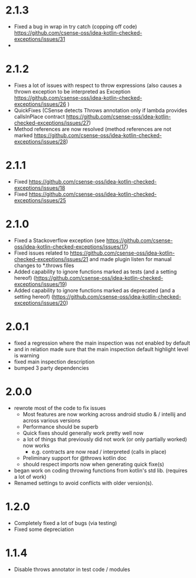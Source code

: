 # 2.1.3
- Fixed a bug in wrap in try catch (copping off code) https://github.com/csense-oss/idea-kotlin-checked-exceptions/issues/31
- 
# 2.1.2
- Fixes a lot of issues with respect to throw expressions (also causes a thrown exception to be interpreted as Exception https://github.com/csense-oss/idea-kotlin-checked-exceptions/issues/26 )
- QuickFixes (CSense detects Throws annotation only if lambda provides callsInPlace contract https://github.com/csense-oss/idea-kotlin-checked-exceptions/issues/27)
- Method references are now resolved (method references are not marked https://github.com/csense-oss/idea-kotlin-checked-exceptions/issues/28)

# 2.1.1
- Fixed https://github.com/csense-oss/idea-kotlin-checked-exceptions/issues/18
- Fixed https://github.com/csense-oss/idea-kotlin-checked-exceptions/issues/25

# 2.1.0

- Fixed a Stackoverflow exception (see https://github.com/csense-oss/idea-kotlin-checked-exceptions/issues/17)
- Fixed issues related to https://github.com/csense-oss/idea-kotlin-checked-exceptions/issues/21 and made plugin listen for manual changes to *.throws files
- Added capability to ignore functions marked as tests (and a setting hereof) (https://github.com/csense-oss/idea-kotlin-checked-exceptions/issues/19)
- Added capability to ignore functions marked as deprecated (and a setting hereof) (https://github.com/csense-oss/idea-kotlin-checked-exceptions/issues/20)

# 2.0.1

- fixed a regression where the main inspection was not enabled by default
- and in relation made sure that the main inspection default highlight level is warning
- fixed main inspection description
- bumped 3 party dependencies

# 2.0.0

- rewrote most of the code to fix issues
    - Most features are now working across android studio & / intellij and across various versions
    - Performance should be superb
    - Quick fixes should generally work pretty well now
    - a lot of things that previously did not work (or only partially worked) now works
        - e.g. contracts are now read / interpreted (calls in place)
    - Preliminary support for @throws kotlin doc
    - should respect imports now when generating quick fixe(s)
- began work on coding throwing functions from kotlin's std lib. (requires a lot of work)
- Renamed settings to avoid conflicts with older version(s).

# 1.2.0

- Completely fixed a lot of bugs (via testing)
- Fixed some depreciation

# 1.1.4

- Disable throws annotator in test code / modules